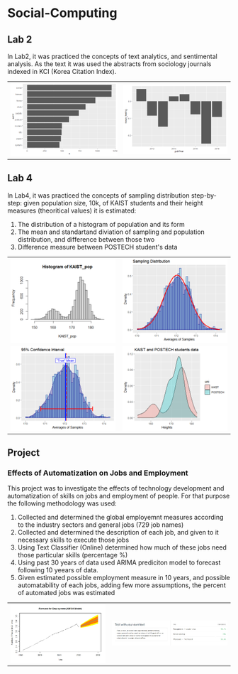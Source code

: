 # Social-Computing

## Lab 2
In Lab2, it was practiced the concepts of text analytics, and sentimental analysis. As the text it was used the abstracts from sociology journals indexed in KCI (Korea Citation Index). 

|        |      |
| -------------- | -------------- |
| ![](https://github.com/dzmanashvilisaba/Social-Computing/blob/main/Lab2%20Text%20Analysis/text_1.png)    |  ![](https://github.com/dzmanashvilisaba/Social-Computing/blob/main/Lab2%20Text%20Analysis/text_2.png) |





## Lab 4
In Lab4, it was practiced the concepts of sampling distribution step-by-step: given population size, 10k, of KAIST students and their height measures (theoritical values) it is estimated:
  1.  The distribution of a histogram of population and its form
  2.  The mean and standartand diviation of sampling and population distribution, and difference between those two
  3.  Difference measure between POSTECH student's data

|        |      |
| -------------- | -------------- |
| ![](https://github.com/dzmanashvilisaba/Social-Computing/blob/main/Lab4%20Distribution/res/histogram.png)    |  ![](https://github.com/dzmanashvilisaba/Social-Computing/blob/main/Lab4%20Distribution/res/sampling_dist.png) |
| ![](https://github.com/dzmanashvilisaba/Social-Computing/blob/main/Lab4%20Distribution/res/conf.png)  | ![](https://github.com/dzmanashvilisaba/Social-Computing/blob/main/Lab4%20Distribution/res/kaist_postech.png)  |





## Project
### Effects of Automatization on Jobs and Employment
This project was to investigate the effects of technology development and automatization of skills on jobs and employment of people. For that purpose the following methodology was used:
  1.  Collected and determined the global employemnt measures according to the industry sectors and general jobs (729 job names)
  2.  Collected and determined the description of each job, and given to it necessary skills to execute those jobs
  3.  Using Text Classifier (Online) determined how much of these jobs need those particular skills (percentage %)
  4.  Using past 30 years of data used ARIMA prediciton model to forecast following 10 yeears of data.
  5.  Given estimated possible employment measure in 10 years, and possible automatability of each jobs, adding few more assumptions, the percent of automated jobs was estimated

|        |      |
| -------------- | -------------- |
| ![](https://github.com/dzmanashvilisaba/Social-Computing/blob/main/Project/FORECAST%20ARIMA.jpeg)    |  ![](https://github.com/dzmanashvilisaba/Social-Computing/blob/main/Project/data2.jpg) |

